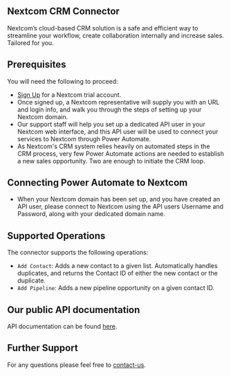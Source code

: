 ## Nextcom CRM Connector
Nextcom’s cloud-based CRM solution is a safe and efficient way to streamline your workflow, create collaboration internally and increase sales. Tailored for you.

## Prerequisites
You will need the following to proceed:

* [Sign Up](https://nextcom.no/en/try-the-system-for-free/) for a Nextcom trial account.
* Once signed up, a Nextcom representative will supply you with an URL and login info, and walk you through the steps of setting up your Nextcom domain.
* Our support staff will help you set up a dedicated API user in your Nextcom web interface, and this API user will be used to connect your services to Nextcom through Power Automate.
* As Nextcom's CRM system relies heavily on automated steps in the CRM process, very few Power Automate actions are needed to establish a new sales opportunity. Two are enough to initiate the CRM loop.

## Connecting Power Automate to Nextcom
* When your Nextcom domain has been set up, and you have created an API user, please connect to Nextcom using the API users Username and Password, along with your dedicated domain name.

## Supported Operations
The connector supports the following operations:
* ```Add Contact```: Adds a new contact to a given list. Automatically handles duplicates, and returns the Contact ID of either the new contact or the duplicate.
* ```Add Pipeline```: Adds a new pipeline opportunity on a given contact ID.

## Our public API documentation
API documentation can be found [here](https://dev.nextcom.no/rest-api/swagger/ui/index).

## Further Support
For any questions please feel free to [contact-us](https://nextcom.no/en/services/support/).

